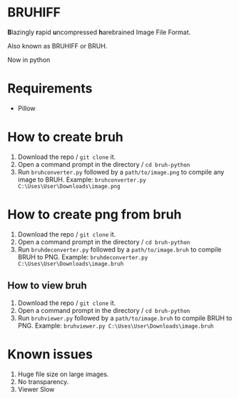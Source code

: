 # BRUHIFF
**B**lazingly **r**apid **u**ncompressed **h**arebrained Image File Format.

Also known as BRUHIFF or BRUH.

Now in python

# Requirements
- Pillow

# How to create bruh
1. Download the repo / `git clone` it.
2. Open a command prompt in the directory / `cd bruh-python`
3. Run `bruhconverter.py` followed by a `path/to/image.png` to compile any image to BRUH. Example: `bruhconverter.py C:\Uses\User\Downloads\image.png`

# How to create png from bruh
1. Download the repo / `git clone` it.
2. Open a command prompt in the directory / `cd bruh-python`
3. Run `bruhdeconverter.py` followed by a `path/to/image.bruh` to compile BRUH to PNG. Example: `bruhdeconverter.py C:\Uses\User\Downloads\image.bruh`

## How to view bruh
1. Download the repo / `git clone` it.
2. Open a command prompt in the directory / `cd bruh-python`
3. Run `bruhviewer.py` followed by a `path/to/image.bruh` to compile BRUH to PNG. Example: `bruhviewer.py C:\Uses\User\Downloads\image.bruh`

# Known issues
1. Huge file size on large images.
2. No transparency.
3. Viewer Slow
